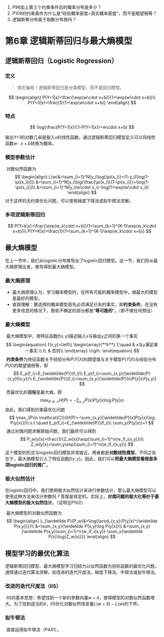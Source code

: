 1. P96加上第三个约束条件后的概率分布是多少？
2. P109的约束条件为什么是“经验概率密度=真实概率密度”，而不是期望相等？
3. 逻辑斯蒂分布属于指数分布族吗？

# 第6章 逻辑斯蒂回归与最大熵模型

## 逻辑斯蒂回归（Logistic Regression）

### 定义

> 惊天骗局！逻辑斯蒂回归是分类模型，而不是回归模型。

$$
\begin{align}
P(Y=1|x)=\frac{\exp(w\cdot x+b)}{1+\exp(w\cdot x+b)}\\
P(Y=0|x)=\frac{1}{1+\exp(w\cdot x+b)}
\end{align}
$$

### 特点

$$
\log{\frac{P(Y=1|x)}{1-P(Y=1|x)}=w\cdot x+b}
$$

​	输出Y=1的对数几率是输入x的线性函数。通过逻辑斯蒂回归模型定义可以将线性函数$w\cdot x+b$转换为概率。

### 模型参数估计

​	对数似然函数为
$$
\begin{align}
L(w)&=\sum_{i=1}^N[y_i\log{\pi(x_i)}+(1-y_i)\log(1-\pi(x_i))]\\
&=\sum_{i=1}^N[y_i\log{\frac{\pi(x_i)}{1-\pi(x_i)}}+\log{1-\pi(x_i)}]\\
&=\sum_{i=1}^N[y_i(w\cdot x_i)-\log(1+\exp(w\cdot x_i)]
\end{align}
$$
​	对于这样的无约束优化问题，可以使用梯度下降法或拟牛顿法求解。

### 多项逻辑斯蒂回归

$$
P(Y=k|x)=\frac{\exp(w_k\cdot x+b)}{1+\sum_{k=1}^{K-1}\exp(w_k\cdot x+b)}\\
P(Y=K|x)=\frac{1}{1+\sum_{k=1}^{K-1}\exp(w_k\cdot x+b)}
$$

## 最大熵模型

​	在上一节中，我们从logistic分布推导出了logistic回归模型。这一节，我们将从最大熵原理出发，推导得到最大熵模型。

### 最大熵原理

- 最大熵原理认为，学习概率模型时，在所有可能的概率模型中，熵最大的模型是最好的模型。
- 直观理解：要选择的概率模型首先必须满足已有的事实，即**约束条件**。在没有更多信息的情况下，那些不确定的部分都是“**等可能的**”。（即不做任何预设）

### 最大熵模型

​	最大熵模型中，用特征函数$f(x,y)​$描述输入x与输出y之间的某一个事实
$$
\begin{equation}
f(x,y)=\left\{ \begin{array}{**lr**} 1,\quad & x与y满足某一事实 \\ 
0, & 否则\\ 
\end{array} \right.
\end{equation}
$$
​	**约束条件**为特征函数关于经验分布$\widetilde{P}(Y|X)$的期望值与关于模型$P(Y|X)$与经验分布$\widetilde{P}(X)$的期望值相等，即
$$
E_p(f_i)=E_{\widetilde{P}}(f_i)\\
E_p(f_i)=\sum_{x,y}{\widetilde{P}(x,y)f(x,y)}\\
E_{\widetilde{P}}(f_i)=\sum_{x,y}{\widetilde{P}(x)P(y|x)f(x,y)}
$$
​	而最优化的**目标**是最大熵，即
$$
\max_{P\in \mathcal{C}}{H(P)=-\sum_{x,y}{\widetilde{P}(x)P(y|x)\log P(y|x)}}
$$
​	由此，我们得到约束最优化问题
$$
\max_{P\in \mathcal{C}}{H(P)=-\sum_{x,y}{\widetilde{P}(x)P(y|x)\log P(y|x)}}\\
s.t.\quad E_p(f_i)=E_{\widetilde{P}}(f_i)\\
\sum_y{P(y|x)}=1
$$
​	通过对偶问题求解原始问题，我们最终可以得到
$$
P_w(y|x)=\frac{1}{Z_w(x)}\exp(\sum_{i=1}^n{w_if_i(x,y)})\\
Z_w(y|x)=\sum_y\exp(\sum_{i=1}^n{w_if_i(x,y)})
$$
​	这个模型的形式与logistic回归模型非常接近，两者都是**对数线性模型**。不同之处在于，最大熵模型引入了特征函数$f(x,y)$。因此，我们可以**将最大熵模型看做是多项logistic回归的推广**。

### 极大似然估计

​	在logistic回归中，我们使用极大似然估计来进行参数估计，那么最大熵模型可以使用这种方法来估计参数吗？答案是肯定的。实际上，**对偶问题的极大化等价于最大熵模型的极大似然估计**。（证明见P102）

​	最大熵模型的对数似然函数为
$$
\begin{align}
L_{\widetilde P}(P_w)&=\log{\prod_{x,y}{P(y|x)^{\widetilde P(x,y)}}}\\
&=\sum_{x,y}{\widetilde P(x,y)\log P(y|x)}\\
&=\sum_{x,y}{\widetilde P(x,y)\sum_{i=1}^n{w_if_i(x,y)}-\sum_x{\widetilde P(x)\log{Z_w(x)}}}
\end{align}
$$

## 模型学习的最优化算法

​	逻辑斯蒂回归模型、最大熵模型学习归结为以似然函数为目标函数的最优化问题，通常通过迭代算法求解，如改进的迭代尺度法、梯度下降法、牛顿法或拟牛顿法。

### 改进的迭代尺度法（IIS）

​	IIS的基本思想：希望找到一个新的参数向量$w+\delta$，使得模型的对数似然函数增大。为了找到适当的$\delta$，IIS优化对数似然改变量$L(w+\delta)-L(w)$的下界。

### 拟牛顿法

​	直接运用拟牛顿法（P441）。